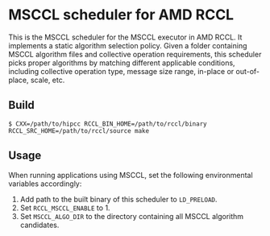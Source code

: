 # MSCCL scheduler for AMD RCCL

This is the MSCCL scheduler for the MSCCL executor in AMD RCCL. It implements a static algorithm selection policy. Given a folder containing MSCCL algorithm files and collective operation requirements, this scheduler picks proper algorithms by matching different applicable conditions, including collective operation type, message size range, in-place or out-of-place, scale, etc.

## Build

    $ CXX=/path/to/hipcc RCCL_BIN_HOME=/path/to/rccl/binary RCCL_SRC_HOME=/path/to/rccl/source make

## Usage

When running applications using MSCCL, set the following environmental variables accordingly:
1. Add path to the built binary of this scheduler to `LD_PRELOAD`.
2. Set `RCCL_MSCCL_ENABLE` to 1.
3. Set `MSCCL_ALGO_DIR` to the directory containing all MSCCL algorithm candidates.
